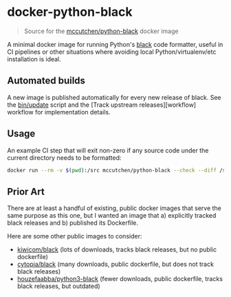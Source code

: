 # docker-python-black

> Source for the [mccutchen/python-black][] docker image

A minimal docker image for running Python's [black] code formatter, useful in
CI pipelines or other situations where avoiding local Python/virtualenv/etc
installation is ideal.


## Automated builds

A new image is published automatically for every new release of black. See the
[bin/update][] script and the [Track upstream releases][workflow] workflow for
implementation details.

## Usage

An example CI step that will exit non-zero if any source code under the current
directory needs to be formatted:

```bash
docker run --rm -v $(pwd):/src mccutchen/python-black --check --diff /src
```

## Prior Art

There are at least a handful of existing, public docker images that serve the
same purpose as this one, but I wanted an image that a) explicitly tracked
black releases and b) published its Dockerfile.

Here are some other public images to consider:

- [kiwicom/black][] (lots of downloads, tracks black releases, but no public dockerfile)
- [cytopia/black][] (many downloads, public dockerfile, but does not track black releases)
- [houzefaabba/python3-black][] (fewer downloads, public dockerfile, tracks black releases, but outdated)

[black]: https://github.com/psf/black
[mccutchen/python-black]: https://hub.docker.com/r/mccutchen/python-black
[kiwicom/black]: https://hub.docker.com/r/kiwicom/black
[cytopia/black]: https://hub.docker.com/r/cytopia/black
[houzefaabba/python3-black]: https://hub.docker.com/r/houzefaabba/python3-black
[bin/update]: ./bin/update
